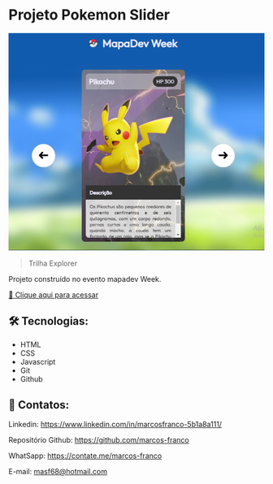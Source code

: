 #   Projeto Pokemon Slider

![preview](./github/preview.png)

> Trilha Explorer

Projeto construído no evento mapadev Week.

[🔗 Clique aqui para acessar](https://marcos-franco.github.io/pokemon-slider/)


## 🛠 Tecnologias:

- HTML
- CSS
- Javascript
- Git
- Github

## 💛 Contatos:

Linkedin: https://www.linkedin.com/in/marcosfranco-5b1a8a111/

Repositório Github: https://github.com/marcos-franco

WhatSapp: https://contate.me/marcos-franco

E-mail: masf68@hotmail.com
